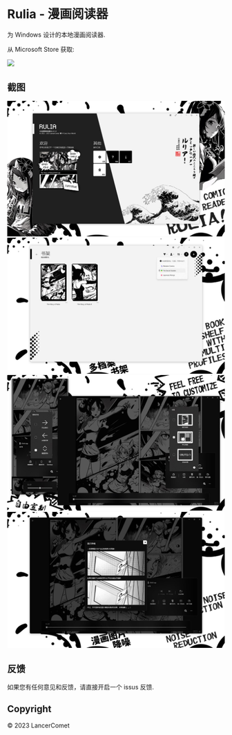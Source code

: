 # Rulia - 漫画阅读器

为 Windows 设计的本地漫画阅读器.

从 Microsoft Store 获取:

<a href="https://apps.microsoft.com/store/detail/9MVVLRZWRXX8?launch=true&mode=mini">
  <img src="https://get.microsoft.com/images/zh-cn%20dark.svg" width="250" />
</a>

## 截图

![rulia](/images/chs-01.jpg)
![rulia](/images/chs-02.jpg)
![rulia](/images/chs-03.jpg)
![rulia](/images/chs-04.jpg)

## 反馈

如果您有任何意见和反馈，请直接开启一个 issus 反馈.

## Copyright

© 2023 LancerComet
